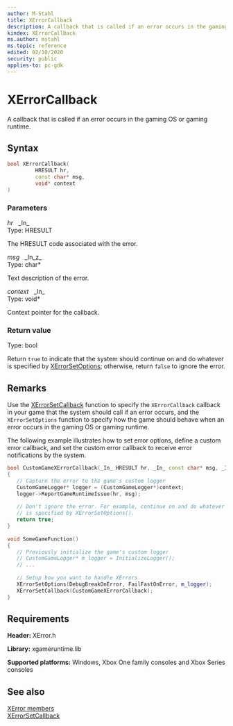 ```yaml
---
author: M-Stahl
title: XErrorCallback
description: A callback that is called if an error occurs in the gaming OS or gaming runtime.
kindex: XErrorCallback
ms.author: mstahl
ms.topic: reference
edited: 02/10/2020
security: public
applies-to: pc-gdk
---
```


# XErrorCallback
  
A callback that is called if an error occurs in the gaming OS or gaming runtime.  
  
## Syntax
  
```cpp
bool XErrorCallback(  
         HRESULT hr,  
         const char* msg,  
         void* context  
)  
```  
  
### Parameters
  
*hr* &nbsp;&nbsp;\_In\_  
Type: HRESULT  
  
The HRESULT code associated with the error.  
  
*msg* &nbsp;&nbsp;\_In\_z\_  
Type: char*  
  
Text description of the error.  
  
*context* &nbsp;&nbsp;\_In\_  
Type: void*  
  
Context pointer for the callback.  
  
### Return value
  
Type: bool  
  
Return `true` to indicate that the system should continue on and do whatever is specified by [XErrorSetOptions](xerrorsetoptions.md); otherwise, return `false` to ignore the error.  
  
## Remarks
  
Use the [XErrorSetCallback](xerrorsetcallback.md) function to specify the `XErrorCallback` callback in your game that the system should call if an error occurs, and the `XErrorSetOptions` function to specify how the game should behave when an error occurs in the gaming OS or gaming runtime.  
  
The following example illustrates how to set error options, define a custom error callback, and set the custom error callback to receive error notifications by the system.  
  
```cpp
bool CustomGameXErrorCallback(_In_ HRESULT hr, _In_ const char* msg, _In_ void* context)  
{  
   // Capture the error to the game's custom logger  
   CustomGameLogger* logger = (CustomGameLogger*)context;  
   logger->ReportGameRuntimeIssue(hr, msg);  
  
   // Don't ignore the error. For example, continue on and do whatever  
   // is specified by XErrorSetOptions().  
   return true;  
}  
  
void SomeGameFunction()  
{  
   // Previously initialize the game's custom logger  
   // CustomGameLogger* m_logger = InitializeLogger();  
   // ...  
  
   // Setup how you want to handle XErrors  
   XErrorSetOptions(DebugBreakOnError, FailFastOnError, m_logger);  
   XErrorSetCallback(CustomGameXErrorCallback);  
}  
```
  
## Requirements
  
**Header:** XError.h  
  
**Library:** xgameruntime.lib  
  
**Supported platforms:** Windows, Xbox One family consoles and Xbox Series consoles  
  
## See also

[XError members](../xerror_members.md)  
[XErrorSetCallback](xerrorsetcallback.md)  
  